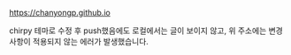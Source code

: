 https://chanyongp.github.io

chirpy 테마로 수정 후 push했음에도 로컬에서는 글이 보이지 않고, 위 주소에는 변경사항이 적용되지 않는 에러가 발생했습니다.
